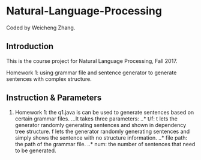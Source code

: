 # Natural-Language-Processing
Coded by Weicheng Zhang.

## Introduction
This is the course project for Natural Language Processing, Fall 2017.

Homework 1: using grammar file and sentence generator to generate sentences with complex structure.

## Instruction & Parameters

1. Homework 1: the q1.java is can be used to generate sentences based on certain grammar files. 
...It takes three parameters: 
..* t/f: t lets the generator randomly generating sentences and shown in dependency tree structure. f lets the generator randomly generating sentences and simply shows the sentence with no structure information.
..* file path: the path of the grammar file.
..* num: the number of sentences that need to be generated.